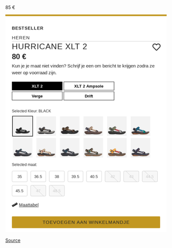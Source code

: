 85 €

![](hurricane-xlt-2.png)

[Source](https://www.teva-eu.com/nl/be/men-sandals/hurricane-xlt-2/1019234.html)